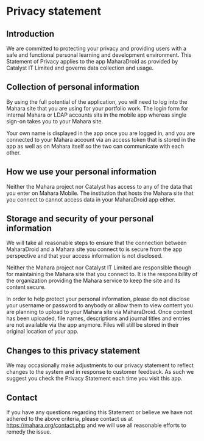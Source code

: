 # Privacy statement

## Introduction

We are committed to protecting your privacy and providing users with a safe and functional personal learning and development environment. This Statement of Privacy applies to the app MaharaDroid as provided by Catalyst IT Limited and governs data collection and usage.

## Collection of personal information

By using the full potential of the application, you will need to log into the Mahara site that you are using for your portfolio work. The login form for internal Mahara or LDAP accounts sits in the mobile app whereas single sign-on takes you to your Mahara site.

Your own name is displayed in the app once you are logged in, and you are connected to your Mahara account via an access token that is stored in the app as well as on Mahara itself so the two can communicate with each other.

## How we use your personal information

Neither the Mahara project nor Catalyst has access to any of the data that you enter on Mahara Mobile. The institution that hosts the Mahara site that you connect to cannot access data in your MaharaDroid app either.

## Storage and security of your personal information

We will take all reasonable steps to ensure that the connection between MaharaDroid and a Mahara site you connect to is secure from the app perspective and that your access information is not disclosed.

Neither the Mahara project nor Catalyst IT Limited are responsible though for maintaining the Mahara site that you connect to. It is the responsibility of the organization providing the Mahara service to keep the site and its content secure.

In order to help protect your personal information, please do not disclose your username or password to anybody or allow them to view content you are planning to upload to your Mahara site via MaharaDroid. Once content has been uploaded, file names, descriptions and journal titles and entries are not available via the app anymore. Files will still be stored in their original location of your app.

## Changes to this privacy statement

We may occasionally make adjustments to our privacy statement to reflect changes to the system and in response to customer feedback. As such we suggest you check the Privacy Statement each time you visit this app.

## Contact

If you have any questions regarding this Statement or believe we have not adhered to the above criteria, please contact us at https://mahara.org/contact.php and we will use all reasonable efforts to remedy the issue.

